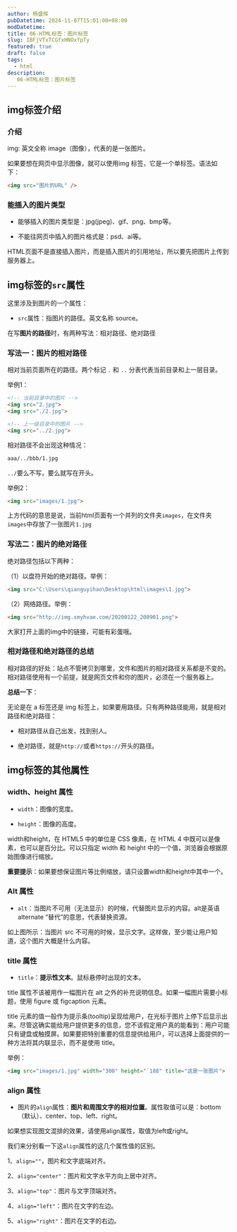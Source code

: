 ```yaml
---
author: 杨盛晖
pubDatetime: 2024-11-07T15:01:00+08:00
modDatetime: 
title: 06-HTML标签：图片标签
slug: IBFjVTxTCGfxHNOxfpTy
featured: true
draft: false
tags:
  - html
description:
   06-HTML标签：图片标签
---
```



<ArticleTopAd></ArticleTopAd>


## img标签介绍

### 介绍

img: 英文全称 image（图像），代表的是一张图片。

如果要想在网页中显示图像，就可以使用img 标签，它是一个单标签。语法如下：

```html
<img src="图片的URL" />
```

### 能插入的图片类型

- 能够插入的图片类型是：jpg(jpeg)、gif、png、bmp等。

- 不能往网页中插入的图片格式是：psd、ai等。

HTML页面不是直接插入图片，而是插入图片的引用地址，所以要先把图片上传到服务器上。

## img标签的`src`属性
这里涉及到图片的一个属性：

- `src`属性：指图片的路径。英文名称 source。

在写**图片的路径**时，有两种写法：相对路径、绝对路径

### 写法一：图片的相对路径

相对当前页面所在的路径。两个标记 `.` 和 `..` 分表代表当前目录和上一层目录。

举例1：

```html
<!-- 当前目录中的图片 -->
<img src="2.jpg">
<img src="./2.jpg">

<!-- 上一级目录中的图片 -->
<img src="../2.jpg">
```

相对路径不会出现这种情况：

```html
aaa/../bbb/1.jpg
```

`../`要么不写，要么就写在开头。

举例2：

```html
<img src="images/1.jpg">
```
上方代码的意思是说，当前html页面有一个并列的文件夹`images`，在文件夹`images`中存放了一张图片`1.jpg`


### 写法二：图片的绝对路径

绝对路径包括以下两种：

（1）以盘符开始的绝对路径。举例：

```html
<img src="C:\Users\qianguyihao\Desktop\html\images\1.jpg">
```

（2）网络路径。举例：

```html
<img src="http://img.smyhvae.com/20200122_200901.png">

```

大家打开上面的img中的链接，可能有彩蛋哦。

### 相对路径和绝对路径的总结

相对路径的好处：站点不管拷贝到哪里，文件和图片的相对路径关系都是不变的。相对路径使用有一个前提，就是网页文件和你的图片，必须在一个服务器上。

**总结一下**：

无论是在 a 标签还是 img 标签上，如果要用路径。只有两种路径能用，就是相对路径和绝对路径：

- 相对路径从自己出发，找到别人。

- 绝对路径，就是`http://`或者`https://`开头的路径。

## img标签的其他属性

### width、height 属性

- `width`：图像的宽度。

- `height`：图像的高度。

width和height，在 HTML5 中的单位是 CSS 像素，在 HTML 4 中既可以是像素，也可以是百分比。可以只指定 width 和 height 中的一个值，浏览器会根据原始图像进行缩放。

**重要提示**：如果要想保证图片等比例缩放，请只设置width和height中其中一个。

### Alt 属性

- `alt`：当图片不可用（无法显示）的时候，代替图片显示的内容。alt是英语 alternate “替代”的意思，代表替换资源。

如上图所示：当图片 src 不可用的时候，显示文字。这样做，至少能让用户知道，这个图片大概是什么内容。

### title 属性

- `title`：**提示性文本**。鼠标悬停时出现的文本。

title 属性不该被用作一幅图片在 alt 之外的补充说明信息。如果一幅图片需要小标题，使用 figure 或 figcaption 元素。

title 元素的值一般作为提示条(tooltip)呈现给用户，在光标于图片上停下后显示出来。尽管这确实能给用户提供更多的信息，您不该假定用户真的能看到：用户可能只有键盘或触摸屏。如果要把特别重要的信息提供给用户，可以选择上面提供的一种方法将其内联显示，而不是使用 title。

举例：

```html
<img src="images/1.jpg" width="300" height="`188" title="这是一张图片">
```

### align 属性

- 图片的`align`属性：**图片和周围文字的相对位置**。属性取值可以是：bottom（默认）、center、top、left、right。

如果想实现图文混排的效果，请使用align属性，取值为left或right。

我们来分别看一下这`align`属性的这几个属性值的区别。

1、`align=""`，图片和文字底端对齐。

2、`align="center"`：图片和文字水平方向上居中对齐。

3、`align="top"`：图片与文字顶端对齐。

4、`align="left"`：图片在文字的左边。

5、`align="right"`：图片在文字的右边。

